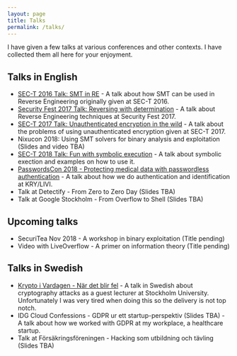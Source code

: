 ```yaml
---
layout: page
title: Talks
permalink: /talks/
---
```


I have given a few talks at various conferences and other contexts. I have collected them all here for your enjoyment.

## Talks in English
* [SEC-T 2016 Talk: SMT in RE](/education/2016/09/08/sect2016-talk.html) - A talk about how SMT can be used in Reverse Engineering originally given at SEC-T 2016.
* [Security Fest 2017 Talk: Reversing with determination](/education/2017/09/21/secfest17-talk.html) - A talk about Reverse Engineering techniques at Security Fest 2017.
* [SEC-T 2017 Talk: Unauthenticated encryption in the wild](/education/2017/10/22/sect2017-talk.html) - A talk about the problems of using unauthenticated encryption given at SEC-T 2017.
* Nixucon 2018: Using SMT solvers for binary analysis and exploitation (Slides and video TBA)
* [SEC-T 2018 Talk: Fun with symbolic execution](/education/2019/01/01/sect18-talk.html) - A talk about symbolic exection and examples on how to use it.
* [PasswordsCon 2018 - Protecting medical data with passwordless authentication](/education/2019/01/01/passwordscon18-talk.html) - A talk about how we do authentication and identification at KRY/LIVI.
* Talk at Detectify - From Zero to Zero Day (Slides TBA)
* Talk at Google Stockholm - From Overflow to Shell (Slides TBA)

## Upcoming talks
* SecuriTea Nov 2018 - A workshop in binary exploitation (Title pending)
* Video with LiveOverflow - A primer on information theory (Title pending)

## Talks in Swedish
* [Krypto i Vardagen - När det blir fel](https://www.youtube.com/watch?v=btLVrlfA1eo) - A talk in Swedish about cryptography attacks as a guest lecturer at Stockholm University. Unfortunately I was very tired when doing this so the delivery is not top notch.
* IDG Cloud Confessions - GDPR ur ett startup-perspektiv (Slides TBA) - A talk about how we worked with GDPR at my workplace, a healthcare startup.
* Talk at Försäkringsföreningen - Hacking som utbildning och tävling (Slides TBA)
